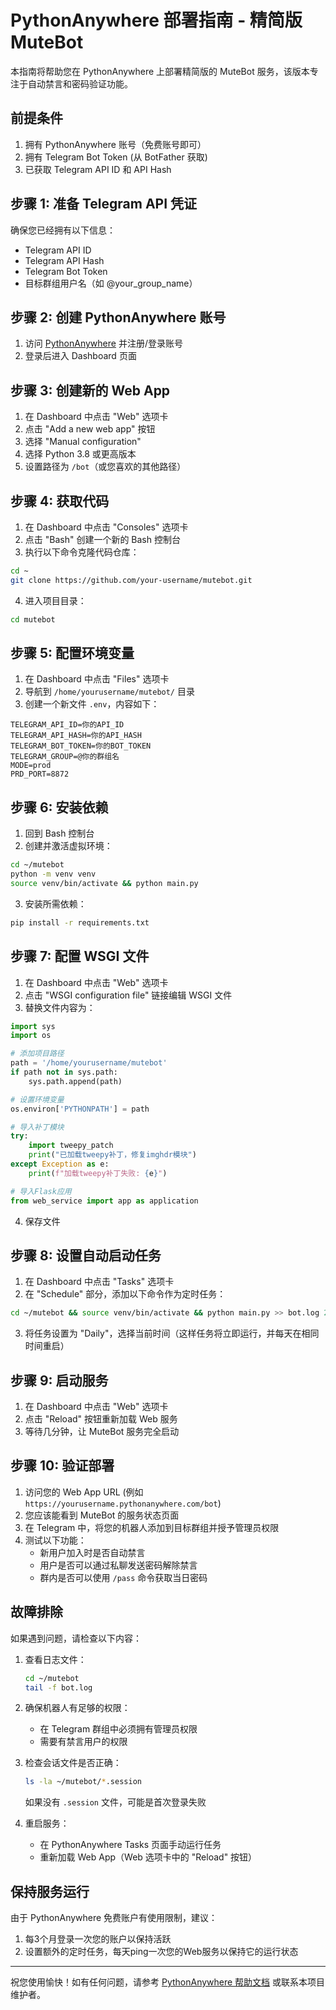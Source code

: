 # PythonAnywhere 部署指南 - 精简版 MuteBot

本指南将帮助您在 PythonAnywhere 上部署精简版的 MuteBot 服务，该版本专注于自动禁言和密码验证功能。

## 前提条件

1. 拥有 PythonAnywhere 账号（免费账号即可）
2. 拥有 Telegram Bot Token (从 BotFather 获取)
3. 已获取 Telegram API ID 和 API Hash

## 步骤 1: 准备 Telegram API 凭证

确保您已经拥有以下信息：

- Telegram API ID
- Telegram API Hash
- Telegram Bot Token
- 目标群组用户名（如 @your_group_name）

## 步骤 2: 创建 PythonAnywhere 账号

1. 访问 [PythonAnywhere](https://www.pythonanywhere.com/) 并注册/登录账号
2. 登录后进入 Dashboard 页面

## 步骤 3: 创建新的 Web App

1. 在 Dashboard 中点击 "Web" 选项卡
2. 点击 "Add a new web app" 按钮
3. 选择 "Manual configuration"
4. 选择 Python 3.8 或更高版本
5. 设置路径为 `/bot`（或您喜欢的其他路径）

## 步骤 4: 获取代码

1. 在 Dashboard 中点击 "Consoles" 选项卡
2. 点击 "Bash" 创建一个新的 Bash 控制台
3. 执行以下命令克隆代码仓库：

```bash
cd ~
git clone https://github.com/your-username/mutebot.git
```

4. 进入项目目录：

```bash
cd mutebot
```

## 步骤 5: 配置环境变量

1. 在 Dashboard 中点击 "Files" 选项卡
2. 导航到 `/home/yourusername/mutebot/` 目录
3. 创建一个新文件 `.env`，内容如下：

```
TELEGRAM_API_ID=你的API_ID
TELEGRAM_API_HASH=你的API_HASH
TELEGRAM_BOT_TOKEN=你的BOT_TOKEN
TELEGRAM_GROUP=@你的群组名
MODE=prod
PRD_PORT=8872
```

## 步骤 6: 安装依赖

1. 回到 Bash 控制台
2. 创建并激活虚拟环境：

```bash
cd ~/mutebot
python -m venv venv
source venv/bin/activate && python main.py
```

3. 安装所需依赖：

```bash
pip install -r requirements.txt
```

## 步骤 7: 配置 WSGI 文件

1. 在 Dashboard 中点击 "Web" 选项卡
2. 点击 "WSGI configuration file" 链接编辑 WSGI 文件
3. 替换文件内容为：

```python
import sys
import os

# 添加项目路径
path = '/home/yourusername/mutebot'
if path not in sys.path:
    sys.path.append(path)

# 设置环境变量
os.environ['PYTHONPATH'] = path

# 导入补丁模块
try:
    import tweepy_patch
    print("已加载tweepy补丁，修复imghdr模块")
except Exception as e:
    print(f"加载tweepy补丁失败: {e}")

# 导入Flask应用
from web_service import app as application
```

4. 保存文件

## 步骤 8: 设置自动启动任务

1. 在 Dashboard 中点击 "Tasks" 选项卡
2. 在 "Schedule" 部分，添加以下命令作为定时任务：

```bash
cd ~/mutebot && source venv/bin/activate && python main.py >> bot.log 2>&1
```

3. 将任务设置为 "Daily"，选择当前时间（这样任务将立即运行，并每天在相同时间重启）

## 步骤 9: 启动服务

1. 在 Dashboard 中点击 "Web" 选项卡
2. 点击 "Reload" 按钮重新加载 Web 服务
3. 等待几分钟，让 MuteBot 服务完全启动

## 步骤 10: 验证部署

1. 访问您的 Web App URL (例如 `https://yourusername.pythonanywhere.com/bot`)
2. 您应该能看到 MuteBot 的服务状态页面
3. 在 Telegram 中，将您的机器人添加到目标群组并授予管理员权限
4. 测试以下功能：
   - 新用户加入时是否自动禁言
   - 用户是否可以通过私聊发送密码解除禁言
   - 群内是否可以使用 `/pass` 命令获取当日密码

## 故障排除

如果遇到问题，请检查以下内容：

1. 查看日志文件：
   ```bash
   cd ~/mutebot
   tail -f bot.log
   ```

2. 确保机器人有足够的权限：
   - 在 Telegram 群组中必须拥有管理员权限
   - 需要有禁言用户的权限

3. 检查会话文件是否正确：
   ```bash
   ls -la ~/mutebot/*.session
   ```
   如果没有 `.session` 文件，可能是首次登录失败

4. 重启服务：
   - 在 PythonAnywhere Tasks 页面手动运行任务
   - 重新加载 Web App（Web 选项卡中的 "Reload" 按钮）

## 保持服务运行

由于 PythonAnywhere 免费账户有使用限制，建议：

1. 每3个月登录一次您的账户以保持活跃
2. 设置额外的定时任务，每天ping一次您的Web服务以保持它的运行状态

---

祝您使用愉快！如有任何问题，请参考 [PythonAnywhere 帮助文档](https://help.pythonanywhere.com/) 或联系本项目维护者。 